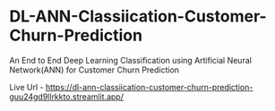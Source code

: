 # DL-ANN-Classiication-Customer-Churn-Prediction
An End to End Deep Learning Classification using Artificial Neural Network(ANN) for Customer Churn Prediction

Live Url - https://dl-ann-classiication-customer-churn-prediction-guu24gd9llrkkto.streamlit.app/
